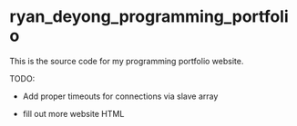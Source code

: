 # ryan_deyong_programming_portfolio #

This is the source code for my programming portfolio website.

TODO:

* Add proper timeouts for connections via slave array

* fill out more website HTML
